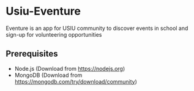 # Usiu-Eventure
Eventure is an app for USIU community to discover events in school and sign-up for volunteering opportunities

## Prerequisites
- Node.js (Download from https://nodejs.org)
- MongoDB (Download from https://mongodb.com/try/download/community)